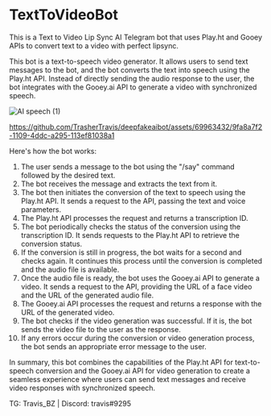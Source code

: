 # TextToVideoBot
This is a Text to Video Lip Sync AI Telegram bot that uses Play.ht and Gooey APIs to convert text to a video with perfect lipsync.

This bot is a text-to-speech video generator. It allows users to send text messages to the bot, and the bot converts the text into speech using the Play.ht API. Instead of directly sending the audio response to the user, the bot integrates with the Gooey.ai API to generate a video with synchronized speech.

![AI speech (1)](https://github.com/TrasherTravis/TextToVideoBot/assets/69963432/10b46686-4981-4f45-8bf5-20f43fbc161b)

https://github.com/TrasherTravis/deepfakeaibot/assets/69963432/9fa8a7f2-1109-4ddc-a295-113ef81038a1

Here's how the bot works:

1. The user sends a message to the bot using the "/say" command followed by the desired text.
2. The bot receives the message and extracts the text from it.
3. The bot then initiates the conversion of the text to speech using the Play.ht API. It sends a request to the API, passing the text and voice parameters.
4. The Play.ht API processes the request and returns a transcription ID.
5. The bot periodically checks the status of the conversion using the transcription ID. It sends requests to the Play.ht API to retrieve the conversion status.
6. If the conversion is still in progress, the bot waits for a second and checks again. It continues this process until the conversion is completed and the audio file is available.
7. Once the audio file is ready, the bot uses the Gooey.ai API to generate a video. It sends a request to the API, providing the URL of a face video and the URL of the generated audio file.
8. The Gooey.ai API processes the request and returns a response with the URL of the generated video.
9. The bot checks if the video generation was successful. If it is, the bot sends the video file to the user as the response.
10. If any errors occur during the conversion or video generation process, the bot sends an appropriate error message to the user.

In summary, this bot combines the capabilities of the Play.ht API for text-to-speech conversion and the Gooey.ai API for video generation to create a seamless experience where users can send text messages and receive video responses with synchronized speech.


TG: Travis_BZ | Discord: travis#9295


